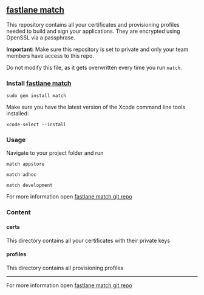 ## [fastlane match](https://github.com/fastlane/fastlane/tree/master/match#readme)

This repository contains all your certificates and provisioning profiles needed to build and sign your applications. They are encrypted using OpenSSL via a passphrase.

**Important:** Make sure this repository is set to private and only your team members have access to this repo.

Do not modify this file, as it gets overwritten every time you run `match`.

### Install [fastlane match](https://github.com/fastlane/fastlane/tree/master/match#readme)

```
sudo gem install match
```

Make sure you have the latest version of the Xcode command line tools installed:

```
xcode-select --install
```

### Usage

Navigate to your project folder and run

```
match appstore
```
```
match adhoc
```
```
match development
```

For more information open [fastlane match git repo](https://github.com/fastlane/fastlane/tree/master/match#readme)

### Content

#### certs

This directory contains all your certificates with their private keys

#### profiles

This directory contains all provisioning profiles

------------------------------------

For more information open [fastlane match git repo](https://github.com/fastlane/fastlane/tree/master/match#readme)
